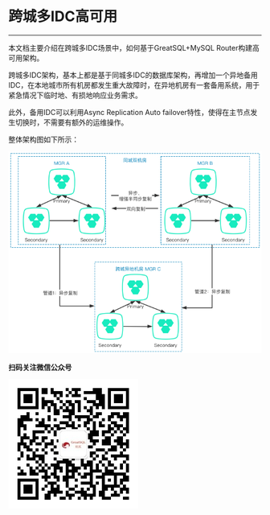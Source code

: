 # 跨城多IDC高可用
---

本文档主要介绍在跨城多IDC场景中，如何基于GreatSQL+MySQL Router构建高可用架构。

跨城多IDC架构，基本上都是基于同城多IDC的数据库架构，再增加一个异地备用IDC，在本地城市所有机房都发生重大故障时，在异地机房有一套备用系统，用于紧急情况下临时地、有损地响应业务需求。

此外，备用IDC可以利用Async Replication Auto failover特性，使得在主节点发生切换时，不需要有额外的运维操作。

整体架构图如下所示：

![跨城多IDC高可用方案](./4-ha-multi-city-multi-idc01.png)

**扫码关注微信公众号**

![greatsql-wx](../greatsql-wx.jpg)
